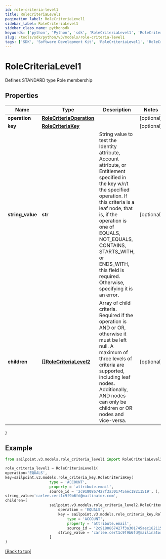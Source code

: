 ```yaml
---
id: role-criteria-level1
title: RoleCriteriaLevel1
pagination_label: RoleCriteriaLevel1
sidebar_label: RoleCriteriaLevel1
sidebar_class_name: pythonsdk
keywords: ['python', 'Python', 'sdk', 'RoleCriteriaLevel1', 'RoleCriteriaLevel1'] 
slug: /tools/sdk/python/v3/models/role-criteria-level1
tags: ['SDK', 'Software Development Kit', 'RoleCriteriaLevel1', 'RoleCriteriaLevel1']
---
```


# RoleCriteriaLevel1

Defines STANDARD type Role membership

## Properties

Name | Type | Description | Notes
------------ | ------------- | ------------- | -------------
**operation** | [**RoleCriteriaOperation**](role-criteria-operation) |  | [optional] 
**key** | [**RoleCriteriaKey**](role-criteria-key) |  | [optional] 
**string_value** | **str** | String value to test the Identity attribute, Account attribute, or Entitlement specified in the key w/r/t the specified operation. If this criteria is a leaf node, that is, if the operation is one of EQUALS, NOT_EQUALS, CONTAINS, STARTS_WITH, or ENDS_WITH, this field is required. Otherwise, specifying it is an error. | [optional] 
**children** | [**[]RoleCriteriaLevel2**](role-criteria-level2) | Array of child criteria. Required if the operation is AND or OR, otherwise it must be left null. A maximum of three levels of criteria are supported, including leaf nodes. Additionally, AND nodes can only be children or OR nodes and vice-versa. | [optional] 
}

## Example

```python
from sailpoint.v3.models.role_criteria_level1 import RoleCriteriaLevel1

role_criteria_level1 = RoleCriteriaLevel1(
operation='EQUALS',
key=sailpoint.v3.models.role_criteria_key.RoleCriteriaKey(
                    type = 'ACCOUNT', 
                    property = 'attribute.email', 
                    source_id = '2c9180867427f3a301745aec18211519', ),
string_value='carlee.cert1c9f9b6fd@mailinator.com',
children=[
                    sailpoint.v3.models.role_criteria_level2.RoleCriteriaLevel2(
                        operation = 'EQUALS', 
                        key = sailpoint.v3.models.role_criteria_key.RoleCriteriaKey(
                            type = 'ACCOUNT', 
                            property = 'attribute.email', 
                            source_id = '2c9180867427f3a301745aec18211519', ), 
                        string_value = 'carlee.cert1c9f9b6fd@mailinator.com', )
                    ]
)

```
[[Back to top]](#) 

